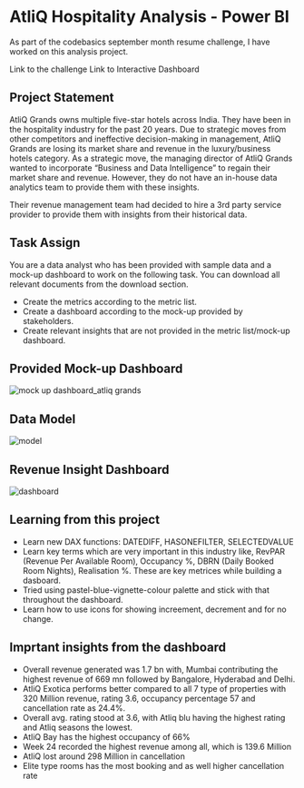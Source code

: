 # AtliQ Hospitality Analysis - Power BI
As part of the codebasics september month resume challenge, I have worked on this analysis project.

Link to the challenge
Link to Interactive Dashboard

## Project Statement
AtliQ Grands owns multiple five-star hotels across India. They have been in the hospitality industry for the past 20 years. Due to strategic moves from other competitors and ineffective decision-making in management, AtliQ Grands are losing its market share and revenue in the luxury/business hotels category. As a strategic move, the managing director of AtliQ Grands wanted to incorporate “Business and Data Intelligence” to regain their market share and revenue. However, they do not have an in-house data analytics team to provide them with these insights.

Their revenue management team had decided to hire a 3rd party service provider to provide them with insights from their historical data.

## Task Assign
You are a data analyst who has been provided with sample data and a mock-up dashboard to work on the following task. You can download all relevant documents from the download section.
* Create the metrics according to the metric list.
* Create a dashboard according to the mock-up provided by stakeholders.
* Create relevant insights that are not provided in the metric list/mock-up dashboard.

## Provided Mock-up Dashboard
![mock up dashboard_atliq grands](https://user-images.githubusercontent.com/109192342/219543163-46cb02a3-3fa7-4ceb-a8e2-09780c99d3ec.jpg)

## Data Model
![model](https://user-images.githubusercontent.com/109192342/219551921-817ef362-0d98-46ea-86f9-0063d87208f3.jpg)

## Revenue Insight Dashboard
![dashboard](https://user-images.githubusercontent.com/109192342/219552528-3ff1ac15-3bf7-4229-a6e4-1f3b836d9b0d.jpg)

## Learning from this project
* Learn new DAX functions: DATEDIFF, HASONEFILTER, SELECTEDVALUE
* Learn key terms which are very important in this industry like, RevPAR (Revenue Per Available Room), Occupancy %, DBRN (Daily Booked Room Nights), Realisation %.  These are key metrices while building a dasboard. 
* Tried using pastel-blue-vignette-colour palette and stick with that throughout the dashboard.
* Learn how to use icons for showing increement, decrement and for no change.

## Imprtant insights from the dashboard
* Overall revenue generated was 1.7 bn with, Mumbai contributing the highest revenue of 669 mn followed by Bangalore, Hyderabad and Delhi.
* AtliQ Exotica performs better compared to all 7 type of properties with 320 Million revenue, rating 3.6, occupancy percentage 57 and cancellation rate as 24.4%.
* Overall avg. rating stood at 3.6, with Atliq blu having the highest rating and Atliq seasons the lowest.
* AtliQ Bay has the highest occupancy of 66%
* Week 24 recorded the highest revenue among all, which is 139.6 Million
* AtliQ lost around 298 Million in cancellation
* Elite type rooms has the most booking and as well higher cancellation rate

